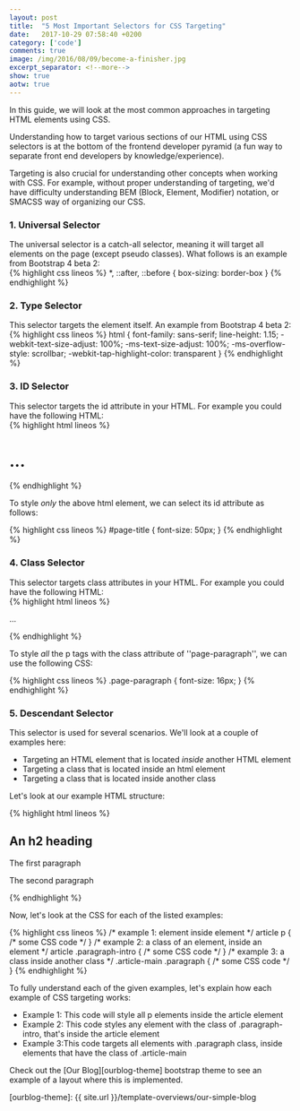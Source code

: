 ```yaml
---
layout: post
title:  "5 Most Important Selectors for CSS Targeting"
date:   2017-10-29 07:58:40 +0200
category: ['code']
comments: true
image: /img/2016/08/09/become-a-finisher.jpg
excerpt_separator: <!--more-->
show: true
aotw: true
---
```


In this guide, we will look at the most common approaches in targeting HTML elements using CSS. 

Understanding how to target various sections of our HTML using CSS selectors is at the bottom of the frontend developer pyramid (a fun way to separate front end developers by knowledge/experience).    

Targeting is also crucial for understanding other concepts when working with CSS. For example, without proper understanding of targeting, we'd have difficulty understanding BEM (Block, Element, Modifier) notation, or SMACSS way of organizing our CSS.

<!--more-->

<h3>1. Universal Selector</h3>
The universal selector is a catch-all selector, meaning it will target all elements on the page (except pseudo classes). What follows is an example from Bootstrap 4 beta 2:
<div class="bg-light-gray p-3">
{% highlight css lineos %}
    *,
    ::after,
    ::before {
        box-sizing: border-box
    }
{% endhighlight %}
</div>

<h3>2. Type Selector</h3>
This selector targets the element itself. An example from Bootstrap 4 beta 2:
<div class="bg-light-gray p-3">
{% highlight css lineos %}
  html {
      font-family: sans-serif;
      line-height: 1.15;
      -webkit-text-size-adjust: 100%;
      -ms-text-size-adjust: 100%;
      -ms-overflow-style: scrollbar;
      -webkit-tap-highlight-color: transparent
  }
{% endhighlight %}
</div>

<h3>3. ID Selector</h3>
This selector targets the id attribute in your HTML. For example you could have the following HTML:
<div class="bg-light-gray p-3">
{% highlight html lineos %}
  <h1 id="page-title">...</h1>
{% endhighlight %}
</div>

To style <em>only</em> the above html element, we can select its id attribute as follows:
<div>
{% highlight css lineos %}
  #page-title {
    font-size: 50px;
  }
{% endhighlight %}  
</div>

<h3>4. Class Selector</h3>
This selector targets class attributes in your HTML. For example you could have the following HTML:
<div class="bg-light-gray p-3">
{% highlight html lineos %}
  <p class="page-paragraph">...</p>
{% endhighlight %}
</div>

To style <em>all</em> the p tags with the class attribute of ''page-paragraph'', we can use the following CSS:
<div>
{% highlight css lineos %}
  .page-paragraph {
    font-size: 16px;
  }
{% endhighlight %}  
</div>

<h3>5. Descendant Selector</h3>
This selector is used for several scenarios. We'll look at a couple of examples here:
<ul>
<li>Targeting an HTML element that is located <em>inside</em> another HTML element</li>
<li>Targeting a class that is located inside an html element</li>
<li>Targeting a class that is located inside another class</li>
</ul>

Let's look at our example HTML structure:
<div class="bg-light-gray p-3">
{% highlight html lineos %}
  <article class="article article-main">
    <h2 class="h2 h2-article">An h2 heading</h2>
    <p class="paragraph paragraph-intro">The first paragraph</p>
    <p class="paragraph paragraph-normal">The second paragraph</p>
  </article>
{% endhighlight %}
</div>

Now, let's look at the CSS for each of the listed examples:
<div class="bg-light-gray p-3">
{% highlight css lineos %}
  /* example 1: element inside element */
  article p {
    /* some CSS code */
  }
  /* example 2: a class of an element, inside an element */
  article .paragraph-intro {
    /* some CSS code */
  }
  /* example 3: a class inside another class */
  .article-main .paragraph {
    /* some CSS code */
  }
{% endhighlight %}  
</div>

To fully understand each of the given examples, let's explain how each example of CSS targeting works:

<ul>
  <li>
  Example 1: This code will style all p elements inside the article element
  </li>

  <li>
  Example 2: This code styles any element with the class of .paragraph-intro, that's inside the article element
  </li>

  <li>
  Example 3:This code targets all elements with .paragraph class, inside elements that have the class of .article-main
  </li>
</ul>

Check out the [Our Blog][ourblog-theme] bootstrap theme to see an example of a layout where this is implemented.

[ourblog-theme]: {{ site.url }}/template-overviews/our-simple-blog
